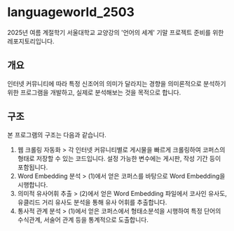 # languageworld_2503

2025년 여름 계절학기 서울대학교 교양강의 '언어의 세계' 기말 프로젝트 준비를 위한 레포지토리입니다.

## 개요
인터넷 커뮤니티에 따라 특정 신조어의 의미가 달라지는 경향을 의미론적으로 분석하기 위한 프로그램을 개발하고, 실제로 분석해보는 것을 목적으로 합니다.

## 구조
본 프로그램의 구조는 다음과 같습니다.
1. 웹 크롤링 자동화 > 각 인터넷 커뮤니티별로 게시물을 빠르게 크롤링하여 코퍼스의 형태로 저장할 수 있는 코드입니다. 설정 가능한 변수에는 게시판, 작성 기간 등이 포함됩니다.
2. Word Embedding 분석 > (1)에서 얻은 코퍼스를 바탕으로 Word Embedding을 시행합니다.
3. 의미적 유사어휘 추출 > (2)에서 얻은 Word Embedding 파일에서 코사인 유사도, 유클리드 거리 유사도 분석을 통해 유사 어휘를 추출합니다.
4. 통사적 관계 분석 > (1)에서 얻은 코퍼스에서 형태소분석을 시행하여 특정 단어의 수식관계, 서술어 관계 등을 통계적으로 도출합니다.
